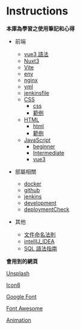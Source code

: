 # Instructions

**本庫為學習之使用筆記和心得**

- 前端

  - [vue3 語法](前端/vue3語法.md)
  - [Nuxt3](前端/Nuxt3.md)
  - [Vite](前端/Vite.md)
  - [env](前端/env.md)
  - [nginx](前端/nginx.md)
  - [yml](前端/yml.md)
  - [jenkinsfile](前端/jenkinsfile.md)
  - [CSS](前端/css/)
    - [css](前端/css/css.md)
    - [範例](前端/css/範例/)
  - [HTML](前端/HTML)
    - [html](前端/HTML/html.md)
    - [範例](前端/HTML/範例)
  - [JavaScript](前端/JavaScript)
    - [beginner](前端/JavaScript/beginner.md)
    - [Intermediate](前端/JavaScript/Intermediate.md)
    - [vue3](前端/JavaScript/vue3.md)

- 部屬相關
  - [docker](部屬相關/docker.md)
  - [github](部屬相關/github.md)
  - [jenkins](部屬相關/jenkins.md)
  - [development](部屬相關/development.md)
  - [deploymentCheck](部屬相關/deploymentCheck.md)
- 其他
  - [文件命名法則](文件命名法則.md)
  - [intellIJ_IDEA](intellIJ_IDEA.md)
  - [SQL 語法指南](SQL語法指南.md)

**會用到的網頁**

[Unsplash](https://unsplash.com/)

[Icon8](https://icons8.com/icons/)

[Google Font](https://fonts.google.com/)

[Font Awesome](https://fontawesome.com/start)

[Animation](https://storyset.com)

